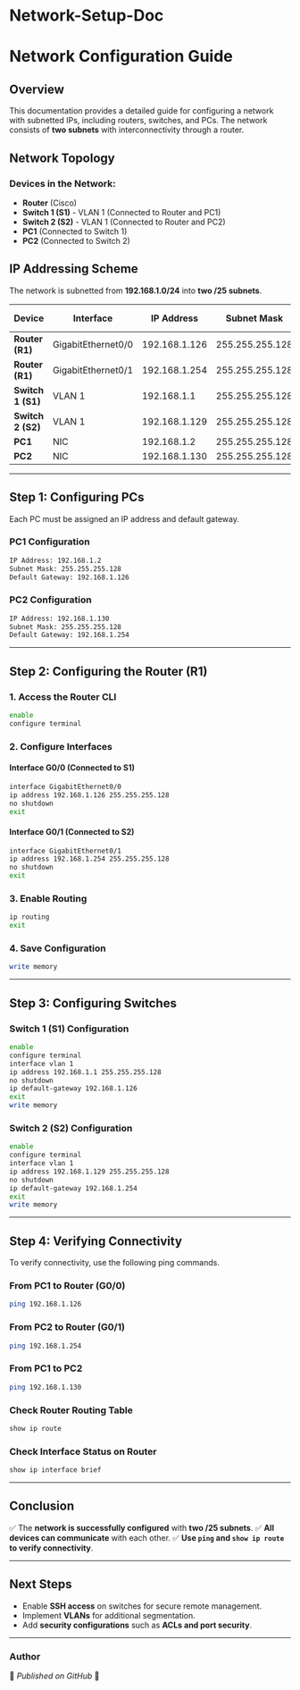 # Network-Setup-Doc
# **Network Configuration Guide**

## **Overview**
This documentation provides a detailed guide for configuring a network with subnetted IPs, including routers, switches, and PCs. The network consists of **two subnets** with interconnectivity through a router.

## **Network Topology**
### **Devices in the Network:**
- **Router** (Cisco)
- **Switch 1 (S1)** - VLAN 1 (Connected to Router and PC1)
- **Switch 2 (S2)** - VLAN 1 (Connected to Router and PC2)
- **PC1** (Connected to Switch 1)
- **PC2** (Connected to Switch 2)

## **IP Addressing Scheme**
The network is subnetted from **192.168.1.0/24** into **two /25 subnets**.

| **Device** | **Interface** | **IP Address** | **Subnet Mask** | **Default Gateway** |
|------------|--------------|--------------|-------------|----------------|
| **Router (R1)** | GigabitEthernet0/0 | 192.168.1.126 | 255.255.255.128 | N/A |
| **Router (R1)** | GigabitEthernet0/1 | 192.168.1.254 | 255.255.255.128 | N/A |
| **Switch 1 (S1)** | VLAN 1 | 192.168.1.1 | 255.255.255.128 | 192.168.1.126 |
| **Switch 2 (S2)** | VLAN 1 | 192.168.1.129 | 255.255.255.128 | 192.168.1.254 |
| **PC1** | NIC | 192.168.1.2 | 255.255.255.128 | 192.168.1.126 |
| **PC2** | NIC | 192.168.1.130 | 255.255.255.128 | 192.168.1.254 |

---

## **Step 1: Configuring PCs**
Each PC must be assigned an IP address and default gateway.

### **PC1 Configuration**
```bash
IP Address: 192.168.1.2
Subnet Mask: 255.255.255.128
Default Gateway: 192.168.1.126
```

### **PC2 Configuration**
```bash
IP Address: 192.168.1.130
Subnet Mask: 255.255.255.128
Default Gateway: 192.168.1.254
```

---

## **Step 2: Configuring the Router (R1)**

### **1. Access the Router CLI**
```bash
enable
configure terminal
```

### **2. Configure Interfaces**
#### **Interface G0/0 (Connected to S1)**
```bash
interface GigabitEthernet0/0
ip address 192.168.1.126 255.255.255.128
no shutdown
exit
```

#### **Interface G0/1 (Connected to S2)**
```bash
interface GigabitEthernet0/1
ip address 192.168.1.254 255.255.255.128
no shutdown
exit
```

### **3. Enable Routing**
```bash
ip routing
exit
```

### **4. Save Configuration**
```bash
write memory
```

---

## **Step 3: Configuring Switches**

### **Switch 1 (S1) Configuration**
```bash
enable
configure terminal
interface vlan 1
ip address 192.168.1.1 255.255.255.128
no shutdown
ip default-gateway 192.168.1.126
exit
write memory
```

### **Switch 2 (S2) Configuration**
```bash
enable
configure terminal
interface vlan 1
ip address 192.168.1.129 255.255.255.128
no shutdown
ip default-gateway 192.168.1.254
exit
write memory
```

---

## **Step 4: Verifying Connectivity**
To verify connectivity, use the following ping commands.

### **From PC1 to Router (G0/0)**
```bash
ping 192.168.1.126
```

### **From PC2 to Router (G0/1)**
```bash
ping 192.168.1.254
```

### **From PC1 to PC2**
```bash
ping 192.168.1.130
```

### **Check Router Routing Table**
```bash
show ip route
```

### **Check Interface Status on Router**
```bash
show ip interface brief
```

---

## **Conclusion**
✅ The **network is successfully configured** with **two /25 subnets**.
✅ **All devices can communicate** with each other.
✅ **Use `ping` and `show ip route` to verify connectivity**.

---

## **Next Steps**
- Enable **SSH access** on switches for secure remote management.
- Implement **VLANs** for additional segmentation.
- Add **security configurations** such as **ACLs and port security**.

---

### **Author**
📌 _Published on GitHub_ 🚀
